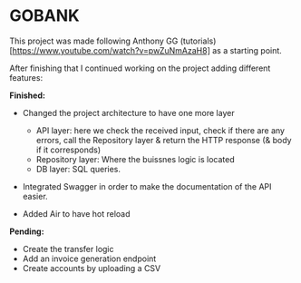 # GOBANK 

This project was made following Anthony GG 
(tutorials)[https://www.youtube.com/watch?v=pwZuNmAzaH8] as a starting 
point. 

After finishing that I continued working on the project adding different 
features: 

**Finished:**

- Changed the project architecture to have one more layer 
  +  API layer: here we check the received input, check if there are any 
  errors, call the Repository layer & return the HTTP response (& body 
  if it corresponds) 
  + Repository layer: Where the buissnes logic is located 
  + DB layer: SQL queries.

- Integrated Swagger in order to make the documentation of the API 
 easier.
- Added Air to have hot reload

**Pending:**

- Create the transfer logic
- Add an invoice generation endpoint 
- Create accounts by uploading a CSV 
